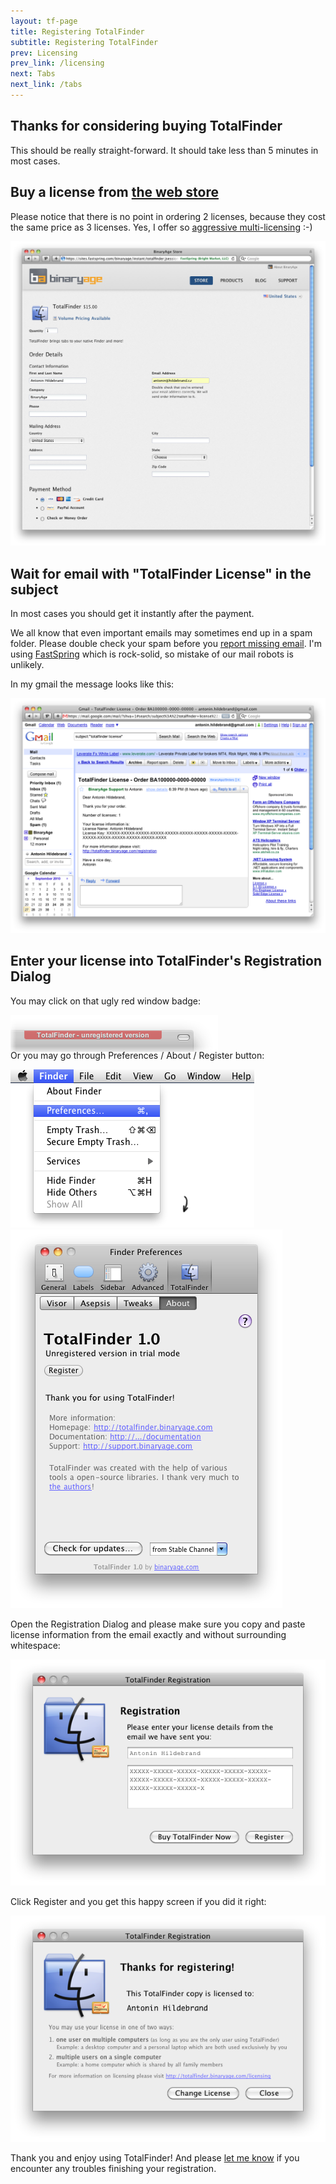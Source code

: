 ```yaml
---
layout: tf-page
title: Registering TotalFinder
subtitle: Registering TotalFinder
prev: Licensing
prev_link: /licensing
next: Tabs
next_link: /tabs
---
```


## Thanks for considering buying TotalFinder

This should be really straight-forward. It should take less than 5 minutes in most cases.

## Buy a license from [the web store](https://sites.fastspring.com/binaryage/instant/totalfinder)

Please notice that there is no point in ordering 2 licenses, because they cost the same price as 3 licenses. Yes, I offer so [aggressive multi-licensing](http://sites.fastspring.com/binaryage/product/totalfinder/pricing) :-)

<img src="/images/web-store.png" style="width: 800px">

## Wait for email with "TotalFinder License" in the subject

In most cases you should get it instantly after the payment.

We all know that even important emails may sometimes end up in a spam folder. Please double check your spam before you [report missing email](mailto:antonin@binaryage.com). I'm using [FastSpring](http://fastspring.com) which is rock-solid, so mistake of our mail robots is unlikely.

In my gmail the message looks like this:

<img src="/images/totalfinder-license-email.png" style="width: 800px">

## Enter your license into TotalFinder's Registration Dialog

You may click on that ugly red window badge:

<img src="/images/unregistered.png" class="doc-inline-image" style="left: 0px; margin-bottom: -20px">

Or you may go through Preferences / About / Register button:

<img src="/images/preferences-menu.png" class="doc-pref-menu"><br>
<img src="/images/totalfinder-pref-register.png" class="doc-pref">

Open the Registration Dialog and please make sure you copy and paste license information from the email exactly and without surrounding whitespace: 

<img src="/images/totalfinder-registration.png"><br>

Click Register and you get this happy screen if you did it right:

<img src="/images/totalfinder-good-license.png">

Thank you and enjoy using TotalFinder! And please [let me know](mailto:antonin@binaryage.com) if you encounter any troubles finishing your registration.